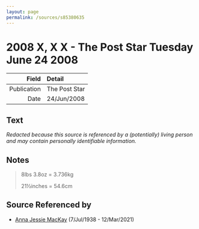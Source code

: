 ```yaml
---
layout: page
permalink: /sources/s85380635
---
```


# 2008 X, X X - The Post Star Tuesday June 24 2008

Field | Detail
---:|:---
Publication | The Post Star
Date | 24/Jun/2008

## Text

_Redacted because this source is referenced by a (potentially) living person and may contain personally identifiable information._

## Notes

> 8lbs 3.8oz = 3.736kg
>
> 21½inches = 54.6cm
>


## Source Referenced by

* [Anna Jessie MacKay](../people/@41265374@-anna-jessie-mackay-b1938-7-7-d2021-3-12.md) (7/Jul/1938 - 12/Mar/2021)

